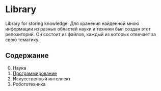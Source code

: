 # Library
Library for storing knowledge.
Для хранения найденной мною информации из разных областей науки и техники был создан этот репозиторий. Он состоит из файлов, каждый из которых отвечает за свою тематику.  
## Содержание
0. Наука
1. [Программирование](https://github.com/UsenkoKonstantinVL/Library/blob/master/Programming.md)
2. Искусственный интеллект
3. Робототехника

 

